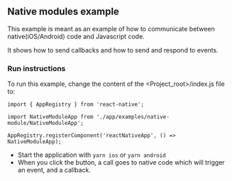 ## Native modules example

This example is meant as an example of how to communicate between native(iOS/Android) code and Javascript code. 

It shows how to send callbacks and how to send and respond to events.

### Run instructions

To run this example,  change the content of the <Project_root>/index.js file to:

```
import { AppRegistry } from 'react-native';

import NativeModuleApp from './app/examples/native-module/NativeModuleApp';

AppRegistry.registerComponent('reactNativeApp', () => NativeModuleApp);
```

- Start the application with `yarn ios` or `yarn android`
- When you click the button, a call goes to native code which will trigger an event, and a callback. 
